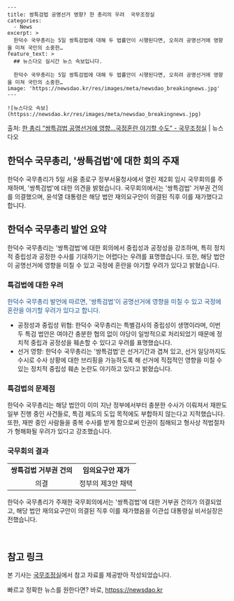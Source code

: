     ---
    title: 쌍특검법 공명선거 영향? 한 총리의 우려  국무조정실
    categories:
      - News
    excerpt: >
      한덕수 국무총리는 5일 쌍특검법에 대해 두 법률안이 시행된다면, 오히려 공명선거에 영향을 미쳐 국민의 소중한…
    feature_text: >
      ## 뉴스다오 실시간 뉴스 속보입니다.
    
      한덕수 국무총리는 5일 쌍특검법에 대해 두 법률안이 시행된다면, 오히려 공명선거에 영향을 미쳐 국민의 소중한…
    image: 'https://newsdao.kr/res/images/meta/newsdao_breakingnews.jpg'
    ---
    
    ![뉴스다오 속보](httpss://newsdao.kr/res/images/meta/newsdao_breakingnews.jpg)

<p>출처: <a href="httpss://newsdao.kr/2932" rel="dofollow">한 총리 “쌍특검법 공명선거에 영향…국정혼란 야기할 수도”  - 국무조정실</a> | 뉴스다오</p>

<h2>한덕수 국무총리, '쌍특검법'에 대한 회의 주재</h2>
<p data-ke-size="size16">한덕수 국무총리가 5일 서울 종로구 정부서울청사에서 열린 제2회 임시 국무회의를 주재하며, '쌍특검법'에 대한 의견을 밝혔습니다. 국무회의에서는 '쌍특검법' 거부권 건의를 의결했으며, 윤석열 대통령은 해당 법안 재의요구안이 의결된 직후 이를 재가했다고 합니다.</p>

<h2 data-ke-size="size26">한덕수 국무총리 발언 요약</h2>
<p data-ke-size="size16">한덕수 국무총리는 '쌍특검법'에 대한 회의에서 중립성과 공정성을 강조하며, 특히 정치적 중립성과 공정한 수사를 기대하기는 어렵다는 우려를 표명했습니다. 또한, 해당 법안이 공명선거에 영향을 미칠 수 있고 국정에 혼란을 야기할 우려가 있다고 밝혔습니다.</p>

<h3 data-ke-size="size24">특검법에 대한 우려</h3>
<p data-ke-size="size16"><span style="color: #1a5490;">한덕수 국무총리 발언에 따르면, '쌍특검법'이 공명선거에 영향을 미칠 수 있고 국정에 혼란을 야기할 우려가 있다고 합니다.</span></p>
<ul>
<li>공정성과 중립성 위협: 한덕수 국무총리는 특별검사의 중립성이 생명이라며, 이번 두 특검 법안은 여야간 충분한 협의 없이 야당이 일방적으로 처리되었기 때문에 정치적 중립과 공정성을 훼손할 수 있다고 우려를 표명했습니다.</li>
<li>선거 영향: 한덕수 국무총리는 '쌍특검법'은 선거기간과 겹쳐 있고, 선거 일당까지도 수시로 수사 상황에 대한 브리핑을 가능하도록 해 선거에 직접적인 영향을 미칠 수 있는 정치적 중립성 훼손 논란도 야기하고 있다고 밝혔습니다.</li>
</ul>

<h3 data-ke-size="size24">특검법의 문제점</h3>
<p data-ke-size="size16">한덕수 국무총리는 해당 법안이 이미 지난 정부에서부터 충분한 수사가 이뤄져서 재판도 일부 진행 중인 사건들로, 특검 제도의 도입 목적에도 부합하지 않는다고 지적했습니다. 또한, 재판 중인 사람들을 중복 수사를 받게 함으로써 인권이 침해되고 형사상 적법절차가 형해화될 우려가 있다고 강조했습니다.</p>

<h3 data-ke-size="size24">국무회의 결과</h3>
<table style="width: 100%;">
<tbody>
<tr>
<td style="text-align: center; height: 17px;"><b>쌍특검법 거부권 건의</b></td>
<td style="text-align: center; height: 17px;"><b>임의요구안 재가</b></td>
</tr>
<tr>
<td style="text-align: center; height: 17px;">의결</td>
<td style="text-align: center; height: 17px;">정부의 제3안 채택</td>
</tr>
</tbody>
</table>

<p data-ke-size="size16">한덕수 국무총리가 주재한 국무회의에서는 '쌍특검법'에 대한 거부권 건의가 의결되었고, 해당 법안 재의요구안이 의결된 직후 이를 재가했음을 이관섭 대통령실 비서실장은 전했습니다.</p>

<p data-ke-size="size16">&nbsp;</p>

<h2 data-ke-size="size26">참고 링크</h2>
<p data-ke-size="size16">본 기사는 <a href="httpss://newsdao.kr/2932">국무조정실</a>에서 참고 자료를 제공받아 작성되었습니다.</p> 

빠르고 정확한 뉴스를 원한다면? 바로, <a href="httpss://newsdao.kr" rel="dofollow">httpss://newsdao.kr</a>


    
